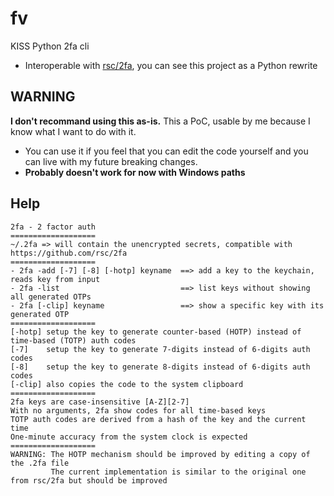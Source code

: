 # fv
KISS Python 2fa cli
- Interoperable with [rsc/2fa](https://github.com/rsc/2fa), you can see this project as a Python rewrite

## WARNING
**I don't recommand using this as-is.** This a PoC, usable by me because I know what I want to do with it.
- You can use it if you feel that you can edit the code yourself and you can live with my future breaking changes.
- **Probably doesn't work for now with Windows paths**

## Help
```
2fa - 2 factor auth
===================
~/.2fa => will contain the unencrypted secrets, compatible with https://github.com/rsc/2fa
===================
- 2fa -add [-7] [-8] [-hotp] keyname  ==> add a key to the keychain, reads key from input
- 2fa -list                           ==> list keys without showing all generated OTPs
- 2fa [-clip] keyname                 ==> show a specific key with its generated OTP
===================
[-hotp] setup the key to generate counter-based (HOTP) instead of time-based (TOTP) auth codes
[-7]    setup the key to generate 7-digits instead of 6-digits auth codes
[-8]    setup the key to generate 8-digits instead of 6-digits auth codes
[-clip] also copies the code to the system clipboard
===================
2fa keys are case-insensitive [A-Z][2-7]
With no arguments, 2fa show codes for all time-based keys
TOTP auth codes are derived from a hash of the key and the current time
One-minute accuracy from the system clock is expected
===================
WARNING: The HOTP mechanism should be improved by editing a copy of the .2fa file
         The current implementation is similar to the original one from rsc/2fa but should be improved
```
